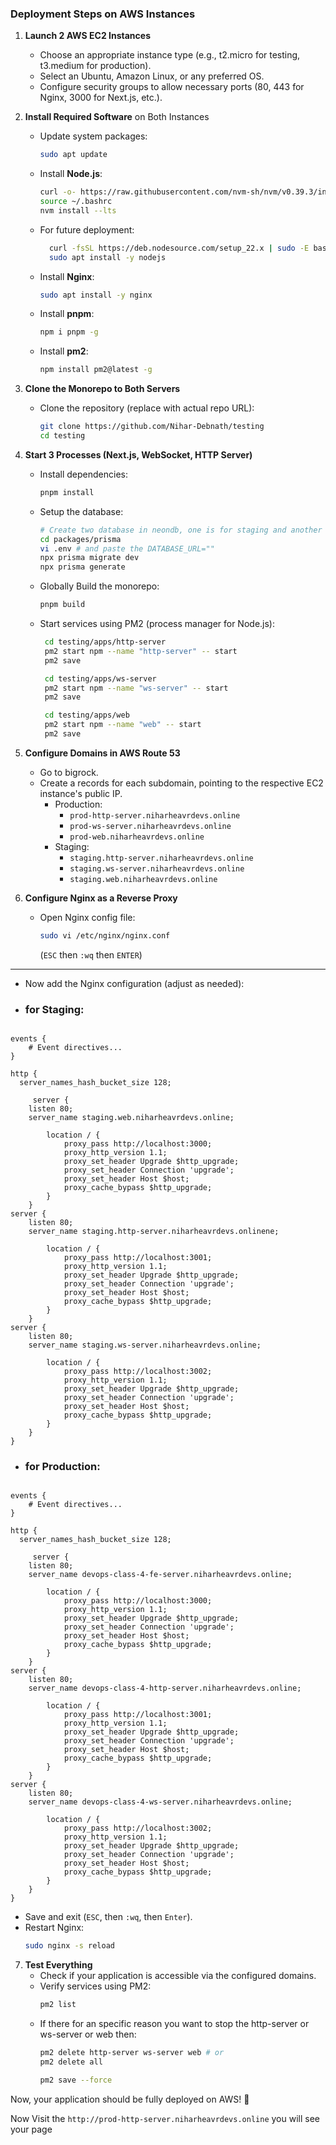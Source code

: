 ### **Deployment Steps on AWS Instances**  

1. **Launch 2 AWS EC2 Instances**  
   - Choose an appropriate instance type (e.g., t2.micro for testing, t3.medium for production).  
   - Select an Ubuntu, Amazon Linux, or any preferred OS.  
   - Configure security groups to allow necessary ports (80, 443 for Nginx, 3000 for Next.js, etc.).  

2. **Install Required Software** on Both Instances  
   - Update system packages:  
     ```sh
     sudo apt update
     ```  
   - Install **Node.js**:  
     ```sh
     curl -o- https://raw.githubusercontent.com/nvm-sh/nvm/v0.39.3/install.sh | bash
     source ~/.bashrc
     nvm install --lts
     ```  

    - For future deployment:
      ```sh
        curl -fsSL https://deb.nodesource.com/setup_22.x | sudo -E bash -
        sudo apt install -y nodejs
      ```
 

   - Install **Nginx**:  
     ```sh
     sudo apt install -y nginx
     ```  
    - Install **pnpm**:  
      ```sh
      npm i pnpm -g
      ```  
    - Install **pm2**:  
      ```sh
      npm install pm2@latest -g
      ```  

3. **Clone the Monorepo to Both Servers**  
   - Clone the repository (replace with actual repo URL):  
     ```sh
     git clone https://github.com/Nihar-Debnath/testing
     cd testing
     ```  

4. **Start 3 Processes (Next.js, WebSocket, HTTP Server)**  
   - Install dependencies:  
     ```sh
     pnpm install
     ```  
    - Setup the database:  
      ```sh
      # Create two database in neondb, one is for staging and another one is for production
      cd packages/prisma
      vi .env # and paste the DATABASE_URL=""
      npx prisma migrate dev
      npx prisma generate
      ```  
    - Globally Build the monorepo:  
       ```sh
       pnpm build
      ```  
   - Start services using PM2 (process manager for Node.js):  
     ```bash
      cd testing/apps/http-server
      pm2 start npm --name "http-server" -- start
      pm2 save

      cd testing/apps/ws-server
      pm2 start npm --name "ws-server" -- start
      pm2 save

      cd testing/apps/web
      pm2 start npm --name "web" -- start
      pm2 save
     ```  

5. **Configure Domains in AWS Route 53**  
   - Go to bigrock.  
   - Create a records for each subdomain, pointing to the respective EC2 instance's public IP.  
      - Production:
        - `prod-http-server.niharheavrdevs.online`  
        - `prod-ws-server.niharheavrdevs.online`  
        - `prod-web.niharheavrdevs.online`  
     - Staging:  
       - `staging.http-server.niharheavrdevs.online`  
       - `staging.ws-server.niharheavrdevs.online`  
       - `staging.web.niharheavrdevs.online`  

6. **Configure Nginx as a Reverse Proxy**  
   - Open Nginx config file:  
     ```sh
     sudo vi /etc/nginx/nginx.conf
     ```  
      (`ESC` then `:wq` then `ENTER`)

---

   - Now add the Nginx configuration (adjust as needed):  
- ### for Staging:
```nginx
 
events {
    # Event directives...
}

http {
  server_names_hash_bucket_size 128;

     server {
    listen 80;
    server_name staging.web.niharheavrdevs.online;

        location / {
            proxy_pass http://localhost:3000;  
            proxy_http_version 1.1;
            proxy_set_header Upgrade $http_upgrade;
            proxy_set_header Connection 'upgrade';
            proxy_set_header Host $host;
            proxy_cache_bypass $http_upgrade;
        }
    }
server {
    listen 80;
    server_name staging.http-server.niharheavrdevs.onlinene;

        location / {
            proxy_pass http://localhost:3001;  
            proxy_http_version 1.1;
            proxy_set_header Upgrade $http_upgrade;
            proxy_set_header Connection 'upgrade';
            proxy_set_header Host $host;
            proxy_cache_bypass $http_upgrade;
        }
    }
server {
    listen 80;
    server_name staging.ws-server.niharheavrdevs.online;

        location / {
            proxy_pass http://localhost:3002;  
            proxy_http_version 1.1;
            proxy_set_header Upgrade $http_upgrade;
            proxy_set_header Connection 'upgrade';
            proxy_set_header Host $host;
            proxy_cache_bypass $http_upgrade;
        }
    }
}
```

- ### for Production:
```nginx
 
events {
    # Event directives...
}

http {
  server_names_hash_bucket_size 128;

     server {
    listen 80;
    server_name devops-class-4-fe-server.niharheavrdevs.online;

        location / {
            proxy_pass http://localhost:3000;  
            proxy_http_version 1.1;
            proxy_set_header Upgrade $http_upgrade;
            proxy_set_header Connection 'upgrade';
            proxy_set_header Host $host;
            proxy_cache_bypass $http_upgrade;
        }
    }
server {
    listen 80;
    server_name devops-class-4-http-server.niharheavrdevs.online;

        location / {
            proxy_pass http://localhost:3001;  
            proxy_http_version 1.1;
            proxy_set_header Upgrade $http_upgrade;
            proxy_set_header Connection 'upgrade';
            proxy_set_header Host $host;
            proxy_cache_bypass $http_upgrade;
        }
    }
server {
    listen 80;
    server_name devops-class-4-ws-server.niharheavrdevs.online;

        location / {
            proxy_pass http://localhost:3002;  
            proxy_http_version 1.1;
            proxy_set_header Upgrade $http_upgrade;
            proxy_set_header Connection 'upgrade';
            proxy_set_header Host $host;
            proxy_cache_bypass $http_upgrade;
        }
    }
}
```

   - Save and exit (`ESC`, then `:wq`, then `Enter`).  
   - Restart Nginx:  
     ```sh
     sudo nginx -s reload
     ```  

7. **Test Everything**  
   - Check if your application is accessible via the configured domains.  
   - Verify services using PM2:  
     ```sh
     pm2 list
     ```    
    - If there for an specific reason you want to stop the http-server or ws-server or web then:  
      ```sh
      pm2 delete http-server ws-server web # or
      pm2 delete all

      pm2 save --force
      ```    

Now, your application should be fully deployed on AWS! 🚀

Now Visit the `http://prod-http-server.niharheavrdevs.online` you will see your page